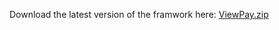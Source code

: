 
Download the latest version of the framwork here: [ViewPay.zip](https://github.com/tibo/ViewPay-iOS/blob/y/Dist/ViewPay.zip)
